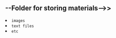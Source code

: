 <h2> --Folder for storing materials-->> </h2>
<ui>
<li> <code>images </code></li>
<li> <code>text files </code></li>
<li> <code>etc</code> </li>
</ui>
